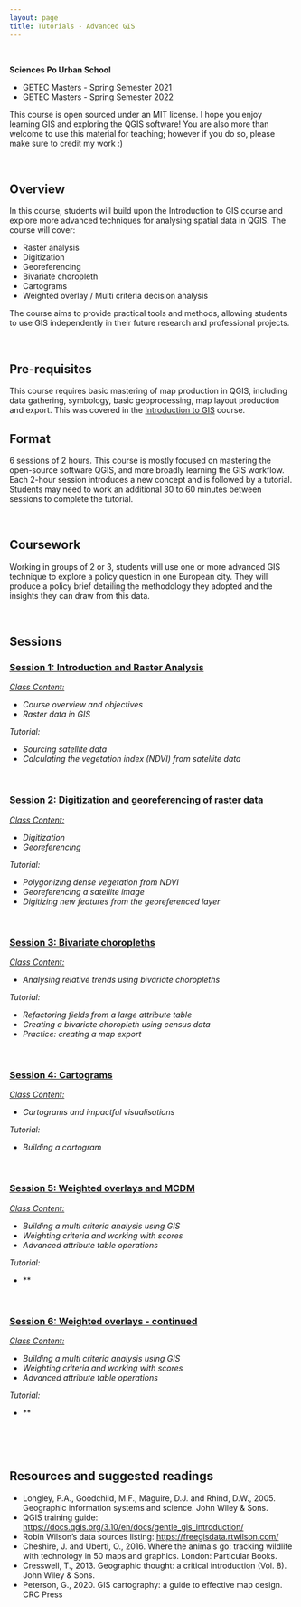 ```yaml
---
layout: page
title: Tutorials - Advanced GIS
---
```


&nbsp;

**Sciences Po Urban School**

* GETEC Masters - Spring Semester 2021
* GETEC Masters - Spring Semester 2022


This course is open sourced under an MIT license. I hope you enjoy learning GIS and exploring the QGIS software! You are also more than welcome to use this material for teaching; however if you do so, please make sure to credit my work :)

&nbsp; 
## Overview

In this course, students will build upon the Introduction to GIS course and explore more advanced techniques for analysing spatial data in QGIS. The course will cover:

- Raster analysis
- Digitization
- Georeferencing
- Bivariate choropleth
- Cartograms
- Weighted overlay / Multi criteria decision analysis

The course aims to provide practical tools and methods, allowing students to use GIS independently in their future research and professional projects.

&nbsp; 
## Pre-requisites

This course requires basic mastering of map production in QGIS, including data gathering, symbology, basic geoprocessing, map layout production and export. This was covered in the [Introduction to GIS](tuto1-intro-to-gis.md) course.

## Format

6 sessions of 2 hours. This course is mostly focused on mastering the open-source software QGIS, and more broadly learning the GIS workflow. Each 2-hour session introduces a new concept and is followed by a tutorial. Students may need to work an additional 30 to 60 minutes between sessions to complete the tutorial.

&nbsp; 
## Coursework

Working in groups of 2 or 3, students will use one or more advanced GIS technique to explore a policy question in one European city. They will produce a policy brief detailing the methodology they adopted and the insights they can draw from this data.


&nbsp; 
## Sessions


### [Session 1: Introduction and Raster Analysis](_posts/2022-01-23-advanced-tutorial1.md)


*[Class Content:](docs/assets/pdf/advanced-session1-getec2022.pdf)*

- *Course overview and objectives*
- *Raster data in GIS*

*Tutorial:*

- *Sourcing satellite data*
- *Calculating the vegetation index (NDVI) from satellite data*

&nbsp; 

### [Session 2: Digitization and georeferencing of raster data](_posts/2022-01-23-advanced-tutorial2.md)

*[Class Content:](docs/assets/pdf/advanced-session2-getec2022.pdf)*
- *Digitization*
- *Georeferencing*

*Tutorial:*

- *Polygonizing dense vegetation from NDVI*
- *Georeferencing a satellite image*
- *Digitizing new features from the georeferenced layer*


&nbsp; 

### [Session 3: Bivariate choropleths](_posts/2022-01-23-advanced-tutorial3.md)

*[Class Content:](docs/assets/pdf/advanced-session3-getec2022.pdf)*

- *Analysing relative trends using bivariate choropleths*

*Tutorial:*

- *Refactoring fields from a large attribute table*
- *Creating a bivariate choropleth using census data*
- *Practice: creating a map export*

&nbsp; 

### [Session 4: Cartograms](_posts/2022-01-23-advanced-tutorial4.md)

*[Class Content:](docs/assets/pdf/advanced-session4-getec2022.pdf)*

- *Cartograms and impactful visualisations* 

*Tutorial:*

- *Building a cartogram*
 

&nbsp; 

### [Session 5: Weighted overlays and MCDM](_posts/2022-01-23-advanced-tutorial5.md)

*[Class Content:](docs/assets/pdf/advanced-session5-getec2022.pdf)*

- *Building a multi criteria analysis using GIS*
- *Weighting criteria and working with scores*
- *Advanced attribute table operations*

*Tutorial:*

- **


&nbsp; 

### [Session 6: Weighted overlays - continued](_posts/2022-01-23-advanced-tutorial6.md)

*[Class Content:](docs/assets/pdf/advanced-session6-getec2022.pdf)*

- *Building a multi criteria analysis using GIS*
- *Weighting criteria and working with scores*
- *Advanced attribute table operations*

*Tutorial:*

- **

&nbsp; 

&nbsp; 


## Resources and suggested readings

- Longley, P.A., Goodchild, M.F., Maguire, D.J. and Rhind, D.W., 2005. Geographic information systems and science. John Wiley & Sons.
- QGIS training guide: https://docs.qgis.org/3.10/en/docs/gentle_gis_introduction/
- Robin Wilson’s data sources listing: https://freegisdata.rtwilson.com/
- Cheshire, J. and Uberti, O., 2016. Where the animals go: tracking wildlife with technology in 50 maps and graphics. London: Particular Books.
- Cresswell, T., 2013. Geographic thought: a critical introduction (Vol. 8). John Wiley &amp; Sons.
- Peterson, G., 2020. GIS cartography: a guide to effective map design. CRC Press